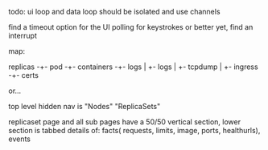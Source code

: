 todo: ui loop and data loop should be isolated and use channels

find a timeout option for the UI polling for keystrokes or better yet,
find an interrupt


map:

replicas -+- pod -+- containers -+- logs
          |       +- logs
          |       +- tcpdump
          |
          +- ingress -+- certs

or... 

top level hidden nav is "Nodes" "ReplicaSets"

replicaset page and all sub pages have a 50/50 vertical section, lower section
is tabbed details of: facts( requests, limits, image, ports, healthurls), events
